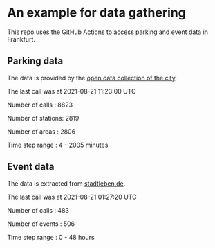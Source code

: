 # An example for data gathering

This repo uses the GitHub Actions to access parking and event data in Frankfurt.

## Parking data
The data is provided by the [open data collection of the city](https://www.offenedaten.frankfurt.de/).

The last call was at 2021-08-21 11:23:00 UTC

Number of calls   : 8823

Number of stations: 2819

Number of areas   : 2806

Time step range   :    4 - 2005 minutes


## Event data
The data is extracted from [stadtleben.de](https://stadtleben.de/frankfurt/).

The last call was at 2021-08-21 01:27:20 UTC

Number of calls   : 483

Number of events  : 506

Time step range   :   0 -  48 hours

